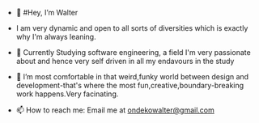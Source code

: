 - 👋 #Hey, I’m Walter
- I am very dynamic and open to all sorts of diversities which is exactly why I'm always leaning.
- 👀 Currently Studying software engineering, a field I'm very passionate about and hence very self driven in all my endavours in the study

- 🌱 I’m most comfortable in that weird,funky world between design and development-that's where the most fun,creative,boundary-breaking work happens.Very facinating.
 
- 📫 How to reach me: Email me at ondekowalter@gmail.com

<!---
Alet-walter/Alet-walter is a ✨ special ✨ repository because its `README.md` (this file) appears on your GitHub profile.
You can click the Preview link to take a look at your changes.
--->
